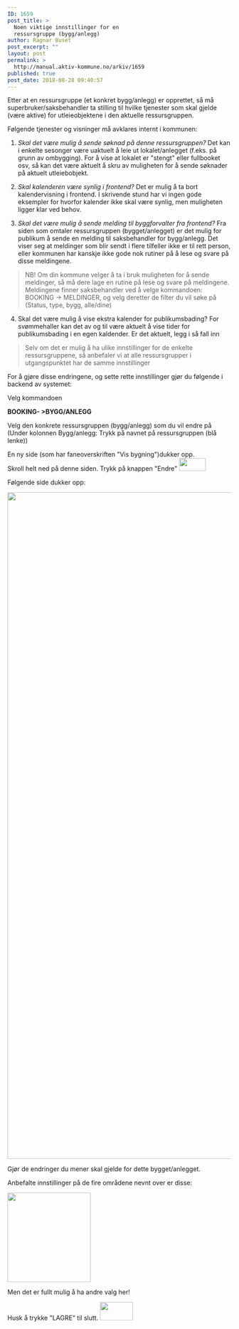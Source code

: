 ```yaml
---
ID: 1659
post_title: >
  Noen viktige innstillinger for en
  ressursgruppe (bygg/anlegg)
author: Ragnar Buset
post_excerpt: ""
layout: post
permalink: >
  http://manual.aktiv-kommune.no/arkiv/1659
published: true
post_date: 2018-08-28 09:40:57
---
```

Etter at en ressursgruppe (et konkret bygg/anlegg) er opprettet, så må superbruker/saksbehandler ta stilling til hvilke tjenester som skal gjelde (være aktive) for utleieobjektene i den aktuelle ressursgruppen.

Følgende tjenester og visninger må avklares internt i kommunen:
1. <em>Skal det være mulig å sende søknad på denne ressursgruppen?</em> Det kan i enkelte sesonger være uaktuelt å leie ut lokalet/anlegget (f.eks. på grunn av ombygging). For å vise at lokalet er "stengt" eller fullbooket osv, så kan det være aktuelt å skru av muligheten for å sende søknader på aktuelt utleiebobjekt.

2. <em>Skal kalenderen være synlig i frontend?</em> Det er mulig å ta bort kalendervisning i frontend. I skrivende stund har vi ingen gode eksempler for hvorfor kalender ikke skal være synlig, men muligheten ligger klar ved behov.

3. <em>Skal det være mulig å sende melding til byggforvalter fra frontend?</em> Fra siden som omtaler ressursgruppen (bygget/anlegget) er det mulig for publikum å sende en melding til saksbehandler for bygg/anlegg. Det viser seg at meldinger som blir sendt i flere tilfeller ikke er til rett person, eller kommunen har kanskje ikke gode nok rutiner på å lese og svare på disse meldingene.

>NB! Om din kommune velger å ta i bruk muligheten for å sende meldinger, så må dere lage en rutine  på lese og svare på meldingene. Meldingene finner saksbehandler ved å velge kommandoen: BOOKING -> MELDINGER, og velg deretter de filter du vil søke på (Status, type, bygg, alle/dine)

4. Skal det være mulig å vise ekstra kalender for publikumsbading? For svømmehaller kan det av og til være aktuelt å vise tider for publikumsbading i en egen kaldender. Er det aktuelt, legg i så fall inn

> Selv om det er mulig å ha ulike innstillinger for de enkelte ressursgruppene, så anbefaler vi at alle ressursgrupper i utgangspunktet har de samme innstillinger

For å gjøre disse endringene, og sette rette innstillinger gjør du følgende i backend av systemet:

Velg kommandoen

<strong>BOOKING- >BYGG/ANLEGG</strong>

Velg den konkrete ressursgruppen (bygg/anlegg) som du vil endre på (Under kolonnen Bygg/anlegg: Trykk på navnet på ressursgruppen (blå lenke))

En ny side (som har faneoverskriften "Vis bygning")dukker opp.  
Skroll helt ned på denne siden.
Trykk på knappen "Endre"
<img src="http://manual.aktiv-kommune.no/wp-content/uploads/2018/08/Skjermbilde-av-Endre-knapp-blåfarga.png" alt="" width="60" height="29" class="alignnone size-full wp-image-1664" />

Følgende side dukker opp:

<img src="http://manual.aktiv-kommune.no/wp-content/uploads/2018/08/Endre-bygg-anlegg-innstillinger del 3.png" alt="" width="800" height="1500" class="alignnone size-medium wp-image-1658" />

Gjør de endringer du mener skal gjelde for dette bygget/anlegget.

Anbefalte innstillinger på de fire områdene nevnt over er disse:

<img src="http://manual.aktiv-kommune.no/wp-content/uploads/2018/08/Endre-bygg-anlegg-innstillinger-del-2.png" alt="" width="187" height="201" class="alignnone size-full wp-image-1668" />

Men det er fullt mulig å ha andre valg her!

Husk å trykke "LAGRE" til slutt.
<img src="http://manual.aktiv-kommune.no/wp-content/uploads/2017/12/lagre.png" alt="" width="74" height="41" class="alignnone size-full wp-image-460" />
